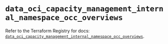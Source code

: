 # `data_oci_capacity_management_internal_namespace_occ_overviews`

Refer to the Terraform Registry for docs: [`data_oci_capacity_management_internal_namespace_occ_overviews`](https://registry.terraform.io/providers/oracle/oci/7.19.0/docs/data-sources/capacity_management_internal_namespace_occ_overviews).
